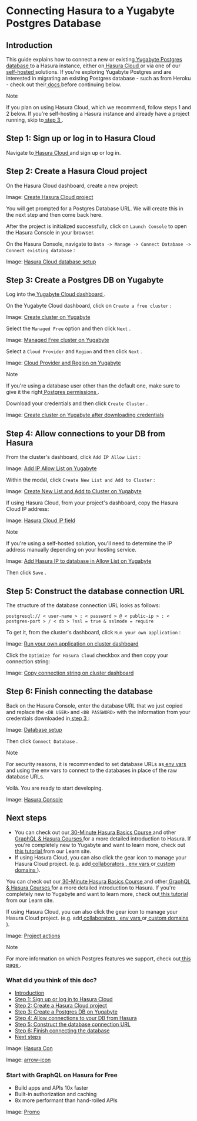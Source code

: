 # Connecting Hasura to a Yugabyte Postgres Database

## Introduction​

This guide explains how to connect a new or existing[ Yugabyte Postgres database ](https://www.yugabyte.com/)to a Hasura
instance, either on[ Hasura Cloud ](https://cloud.hasura.io?skip_onboarding=true)or via one of our[ self-hosted ](https://hasura.io/docs/latest/deployment/deployment-guides/index/)solutions. If you're exploring Yugabyte Postgres and are
interested in migrating an existing Postgres database - such as from Heroku - check out their[ docs ](https://docs.yugabyte.com/preview/migrate/migrate-steps/)before continuing below.

Note

If you plan on using Hasura Cloud, which we recommend, follow steps 1 and 2 below. If you're self-hosting a Hasura
instance and already have a project running, skip to[ step 3 ](https://hasura.io/docs/latest/databases/postgres/yugabyte/#create-pg-db-yugabyte).

## Step 1: Sign up or log in to Hasura Cloud​

Navigate to[ Hasura Cloud ](https://cloud.hasura.io/signup/?pg=docs&plcmt=body&cta=navigate-to-hasura-cloud&tech=default)and sign up or log in.

## Step 2: Create a Hasura Cloud project​

On the Hasura Cloud dashboard, create a new project:

Image: [ Create Hasura Cloud project ](https://hasura.io/docs/assets/images/create-hasura-cloud-project-3b3f2033182d76a59c7cd12dc90fe02b.png)

You will get prompted for a Postgres Database URL. We will create this in the next step and then come back here.

After the project is initialized successfully, click on `Launch Console` to open the Hasura Console in your browser.

On the Hasura Console, navigate to `Data -> Manage -> Connect Database -> Connect existing database` :

Image: [ Hasura Cloud database setup ](https://hasura.io/docs/assets/images/existing-db-setup-0c5807a4a16836b8789e886baee94d37.png)

## Step 3: Create a Postgres DB on Yugabyte​

Log into the[ Yugabyte Cloud dashboard ](https://cloud.yugabyte.com/login).

On the Yugabyte Cloud dashboard, click on `Create a free cluster` :

Image: [ Create cluster on Yugabyte ](https://hasura.io/docs/assets/images/yb-step-2-0c69e83aebea09a6bfb3680458761eb5.png)

Select the `Managed Free` option and then click `Next` .

Image: [ Managed Free cluster on Yugabyte ](https://hasura.io/docs/assets/images/yb-step-3a-fa0e49d0ddb80786dea12d3868e962e7.png)

Select a `Cloud Provider` and `Region` and then click `Next` .

Image: [ Cloud Provider and Region on Yugabyte ](https://hasura.io/docs/assets/images/yb-step-3b-07f87fc640c522ac65294cb72857110e.png)

Note

If you're using a database user other than the default one, make sure to give it the right[ Postgres permissions ](https://hasura.io/docs/latest/deployment/postgres-requirements/#managed-pg-permissions).

Download your credentials and then click `Create Cluster` .

Image: [ Create cluster on Yugabyte after downloading credentials ](https://hasura.io/docs/assets/images/yb-step-3c-224de784be4a73652b152a67e84ac4f9.png)

## Step 4: Allow connections to your DB from Hasura​

From the cluster's dashboard, click `Add IP Allow List` :

Image: [ Add IP Allow List on Yugabyte ](https://hasura.io/docs/assets/images/yb-step-3d-e276e03fa993e260c017d4b1214c2c0a.png)

Within the modal, click `Create New List and Add to Cluster` :

Image: [ Create New List and Add to Cluster on Yugabyte ](https://hasura.io/docs/assets/images/yb-step-3e-9f5823b26f0058f51f05d1e492cea6e4.png)

If using Hasura Cloud, from your project's dashboard, copy the Hasura Cloud IP address:

Image: [ Hasura Cloud IP field ](https://hasura.io/docs/assets/images/hasura-cloud-ip-86181dcc16cbac471b8a2c5237a23b24.png)

Note

If you're using a self-hosted solution, you'll need to determine the IP address manually depending on your hosting
service.

Image: [ Add Hasura IP to database in Allow List on Yugabyte ](https://hasura.io/docs/assets/images/yb-step-3f-c6fe9c2a2abc2cf868700daee298bf85.png)

Then click `Save` .

## Step 5: Construct the database connection URL​

The structure of the database connection URL looks as follows:

`postgresql:// < user-name > : < password > @ < public-ip > : < postgres-port > / < db > ?ssl = true & sslmode = require`

To get it, from the cluster's dashboard, click `Run your own application` :

Image: [ Run your own application on cluster dashboard ](https://hasura.io/docs/assets/images/yb-step-3g-026d58a32260c6ea4181dda02d4130cc.png)

Click the `Optimize for Hasura Cloud` checkbox and then copy your connection string:

Image: [ Copy connection string on cluster dashboard ](https://hasura.io/docs/assets/images/yb-step-3h-0ee9ade2ef9e34e3d971c0d5b252f82f.png)

## Step 6: Finish connecting the database​

Back on the Hasura Console, enter the database URL that we just copied and replace the `<DB USER>` and `<DB PASSWORD>` with the information from your credentials downloaded in[ step 3 ](https://hasura.io/docs/latest/databases/postgres/yugabyte/#create-pg-db-yugabyte):

Image: [ Database setup ](https://hasura.io/docs/assets/images/yb-step-3i-6a84c233259844bde0c93ff1d8628852.png)

Then click `Connect Database` .

Note

For security reasons, it is recommended to set database URLs as[ env vars ](https://hasura.io/docs/latest/hasura-cloud/projects/env-vars/)and
using the env vars to connect to the databases in place of the raw database URLs.

Voilà. You are ready to start developing.

Image: [ Hasura Console ](https://hasura.io/docs/assets/images/hasura-console-5685707ef939a6ca7cc2c5fb6ed7dda8.png)

## Next steps​

- You can check out our[ 30-Minute Hasura Basics Course ](https://hasura.io/learn/graphql/hasura/introduction/)and other[ GraphQL & Hasura Courses ](https://hasura.io/learn/)for a more detailed introduction to Hasura. If you're completely
new to Yugabyte and want to learn more, check out[ this tutorial ](https://hasura.io/learn/database/yugabyte/introduction/)from our Learn site.
- If using Hasura Cloud, you can also click the gear icon to manage your Hasura Cloud project. (e.g. add[ collaborators ](https://hasura.io/docs/latest/hasura-cloud/projects/collaborators/),[ env vars ](https://hasura.io/docs/latest/hasura-cloud/projects/env-vars/)or[ custom domains ](https://hasura.io/docs/latest/hasura-cloud/domains/)).


You can check out our[ 30-Minute Hasura Basics Course ](https://hasura.io/learn/graphql/hasura/introduction/)and other[ GraphQL & Hasura Courses ](https://hasura.io/learn/)for a more detailed introduction to Hasura. If you're completely
new to Yugabyte and want to learn more, check out[ this tutorial ](https://hasura.io/learn/database/yugabyte/introduction/)from our Learn site.

If using Hasura Cloud, you can also click the gear icon to manage your Hasura Cloud project. (e.g. add[ collaborators ](https://hasura.io/docs/latest/hasura-cloud/projects/collaborators/),[ env vars ](https://hasura.io/docs/latest/hasura-cloud/projects/env-vars/)or[ custom domains ](https://hasura.io/docs/latest/hasura-cloud/domains/)).

Image: [ Project actions ](https://hasura.io/docs/assets/images/project-manage-5b37a214a39b39b6287136606da021c4.png)

Note

For more information on which Postgres features we support, check out[ this page ](https://hasura.io/docs/latest/databases/feature-support/).

### What did you think of this doc?

- [ Introduction ](https://hasura.io/docs/latest/databases/postgres/yugabyte/#introduction)
- [ Step 1: Sign up or log in to Hasura Cloud ](https://hasura.io/docs/latest/databases/postgres/yugabyte/#step-1-sign-up-or-log-in-to-hasura-cloud)
- [ Step 2: Create a Hasura Cloud project ](https://hasura.io/docs/latest/databases/postgres/yugabyte/#create-hasura-project-yugabyte)
- [ Step 3: Create a Postgres DB on Yugabyte ](https://hasura.io/docs/latest/databases/postgres/yugabyte/#create-pg-db-yugabyte)
- [ Step 4: Allow connections to your DB from Hasura ](https://hasura.io/docs/latest/databases/postgres/yugabyte/#step-4-allow-connections-to-your-db-from-hasura)
- [ Step 5: Construct the database connection URL ](https://hasura.io/docs/latest/databases/postgres/yugabyte/#construct-db-url-yugabyte)
- [ Step 6: Finish connecting the database ](https://hasura.io/docs/latest/databases/postgres/yugabyte/#step-6-finish-connecting-the-database)
- [ Next steps ](https://hasura.io/docs/latest/databases/postgres/yugabyte/#next-steps)


Image: [ Hasura Con ](https://res.cloudinary.com/dh8fp23nd/image/upload/v1686154570/hasura-con-2023/has-con-light-date_r2a2ud.png)

Image: [ arrow-icon ](https://res.cloudinary.com/dh8fp23nd/image/upload/v1683723549/main-web/chevron-right_ldbi7d.png)

### Start with GraphQL on Hasura for Free

- Build apps and APIs 10x faster
- Built-in authorization and caching
- 8x more performant than hand-rolled APIs


Image: [ Promo ](https://hasura.io/docs/assets/images/hasura-free-ff60e409244e0ea12b5a3045d1a9096b.png)